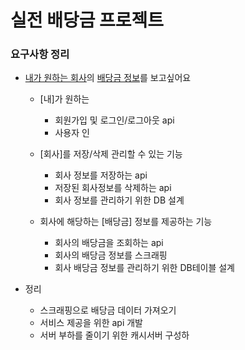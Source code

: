 # 실전 배당금 프로젝트

### 요구사항 정리

- <u>내가 원하는 회사</u>의 <u>배당금 정보</u>를 보고싶어요
    - [내]가 원하는
        - 회원가입 및 로그인/로그아웃 api
        - 사용자 인

    - [회사]를 저장/삭제 관리할 수 있는 기능
        - 회사 정보를 저장하는 api
        - 저장된 회사정보를 삭제하는 api
        - 회사 정보를 관리하기 위한 DB 설계

    - 회사에 해당하는 [배당금] 정보를 제공하는 기능
        - 회사의 배당금을 조회하는 api
        - 회사의 배당금 정보를 스크래핑
        - 회사 배당금 정보를 관리하기 위한 DB테이블 설계

- 정리
    - 스크래핑으로 배당금 데이터 가져오기
    - 서비스 제공을 위한 api 개발
    - 서버 부하를 줄이기 위한 캐시서버 구성하